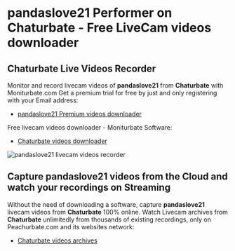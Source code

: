 # pandaslove21 Performer on Chaturbate - Free LiveCam videos downloader

## Chaturbate Live Videos Recorder

Monitor and record livecam videos of **pandaslove21** from **Chaturbate** with Moniturbate.com
Get a premium trial for free by just and only registering with your Email address:
* [pandaslove21 Premium videos downloader](https://moniturbate.com/request-demo-licence-key.html)

Free livecam videos downloader - Moniturbate Software:
* [Chaturbate videos downloader](https://moniturbate.com/moniturbate-download-software.html)

![pandaslove21 livecam videos recorder](https://peachurnet.com/templates/moniturbate-software.png)


## Capture pandaslove21 videos from the Cloud and watch your recordings on Streaming

Without the need of downloading a software, capture **pandaslove21** livecam videos from **Chaturbate** 100% online.
Watch Livecam archives from **Chaturbate** unlimitedly from thousands of existing recordings, only on Peachurbate.com and its websites network:
* [Chaturbate videos archives](https://peachurnet.com/)